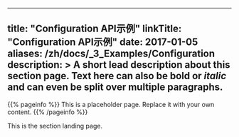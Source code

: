 
---
title: "Configuration API示例"
linkTitle: "Configuration API示例"
date: 2017-01-05
aliases: /zh/docs/_3_Examples/Configuration
description: >
  A short lead description about this section page. Text here can also be **bold** or _italic_ and can even be split over multiple paragraphs.
---

{{% pageinfo %}}
This is a placeholder page. Replace it with your own content.
{{% /pageinfo %}}


This is the section landing page.

